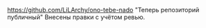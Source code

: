 https://github.com/LiLArchy/ono-tebe-nado
"Теперь репозиторий публичный"
Внесены правки с учётом ревью.

